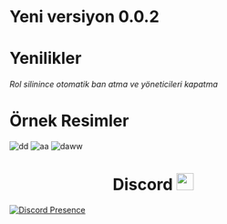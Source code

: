 # Yeni versiyon 0.0.2

# Yenilikler 

###### Rol silinince otomatik ban atma ve yöneticileri kapatma 

# Örnek Resimler
![dd](https://user-images.githubusercontent.com/60463845/154804118-37b6cf68-30b3-42dd-83d6-ad93af513db4.png)
![aa](https://user-images.githubusercontent.com/60463845/154804121-9dc45e0d-a558-4549-a707-cfb29463a9c9.png)
![daww](https://user-images.githubusercontent.com/60463845/154804123-c729f6ca-e349-4c86-a253-54ac449a3c77.png)

<h1 align="center"> Discord <img src="https://raw.githubusercontent.com/iampavangandhi/iampavangandhi/master/gifs/Hi.gif" width="30px"> </h1>

[![Discord Presence](https://lanyard-profile-readme.vercel.app/api/769979665224958020?hideDiscrim=true)](https://discord.com/users/769979665224958020)
